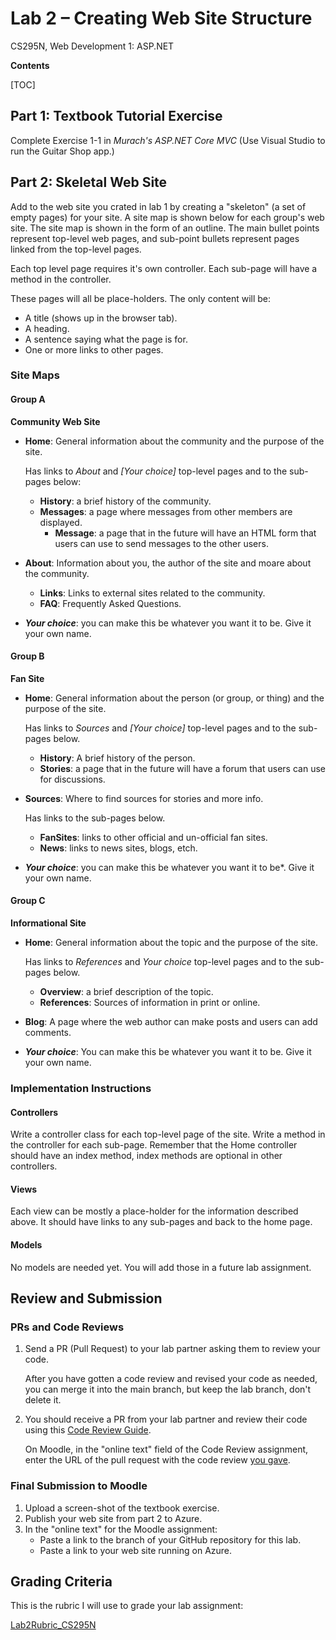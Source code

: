 # Lab 2 – Creating Web Site Structure
 CS295N, Web Development 1: ASP.NET

**Contents**

[TOC]

## Part 1: Textbook Tutorial Exercise

Complete Exercise 1-1 in *Murach's ASP.NET Core MVC*
(Use Visual Studio to run the Guitar Shop app.)

## Part 2: Skeletal Web Site

Add to the web site you crated in lab 1 by creating a "skeleton" (a set of empty pages) for your site. A site map is shown below for each group's web site. The site map is shown in the form of an outline. The main bullet points represent top-level web pages, and sub-point bullets represent pages linked from the top-level pages. 

Each top level page requires it's own controller. Each sub-page will have a method in the controller.

These pages will all be place-holders. The only content will be:

- A title (shows up in the browser tab). 
- A heading.
- A sentence saying what the page is for.
- One or more links to other pages.

### Site Maps

#### Group A

**Community Web Site**

- **Home**: General information about the community and the purpose of the site.
    
    Has links to *About* and *[Your choice]* top-level pages and to the sub-pages below:
    
    -   **History**: a brief history of the community.
    -   **Messages**:  a page where messages from other members are displayed.
        -   **Message**:  a page that in the future will have an HTML form that users can use to send messages to the other users.
    
- **About**:  Information about you, the author of the site and moare about the community. 
  
    -   **Links**: Links to external sites related to the community.
    -   **FAQ**: Frequently Asked Questions.
    
- ***Your choice***:  you can make this be whatever you want it to be. Give it your own name.

#### Group B

**Fan Site**

- 
  **Home**: General information about the person (or group, or thing) and the purpose of the site. 
  
  Has links to *Sources* and *[Your choice]* top-level pages and to the sub-pages below.
  
  - **History**: A brief history of the person.
  - **Stories**: a page that in the future will have a forum that users can use for discussions.
  
- **Sources**: Where to find sources for stories and more info.
  
  Has links to the sub-pages below.
  
  - **FanSites**: links to other official and un-official fan sites.
  - **News**: links to news sites, blogs, etch.
  
- ***Your choice***: you can make this be whatever you want it to be*. Give it your own name.

#### Group C

**Informational Site**

- **Home**: General information about the topic and the purpose of the site.
  
  Has links to *References* and *Your choice* top-level pages and to the sub-pages below.
  
  - **Overview**: a brief description of the topic.
  - **References**: Sources of information in print or online.
  
- **Blog**: A page where the web author can make posts and users can add comments.
  
- ***Your choice***: You can make this be whatever you want it to be. Give it your own name.



### Implementation Instructions

#### Controllers

Write a controller class for each top-level page of the site. Write a method in the controller for each sub-page. Remember that the Home controller should have an index method, index methods are optional in other controllers.

#### Views

Each view can be mostly a place-holder for the information described above.
It should have links to any sub-pages and back to the home page.

#### Models

No models are needed yet. You will add those in a future lab assignment.



## Review and Submission

### PRs and Code Reviews

1. Send a PR (Pull Request) to your lab partner asking them to review your code. 

   After you have gotten a code review and revised your code as needed, you can merge it into the main branch, but keep the lab branch, don't delete it.

2. You should receive a PR from your lab partner and review their code using this [Code Review Guide](../CodeReviewGuide.html).

   On Moodle, in the "online text" field of the Code Review assignment, enter the URL of the pull request with the code review <u>you gave</u>.

### Final Submission to Moodle

1.  Upload a screen-shot of the textbook exercise.
2.  Publish your web site from part 2 to Azure.
3.  In the "online text" for the Moodle assignment:
    - Paste a link to the branch of your GitHub repository for this lab.
    - Paste a link to your web site running on Azure.



## Grading Criteria

This is the rubric I will use to grade your lab assignment:

[Lab2Rubric_CS295N](Lab2Rubric_CS295N.htm)